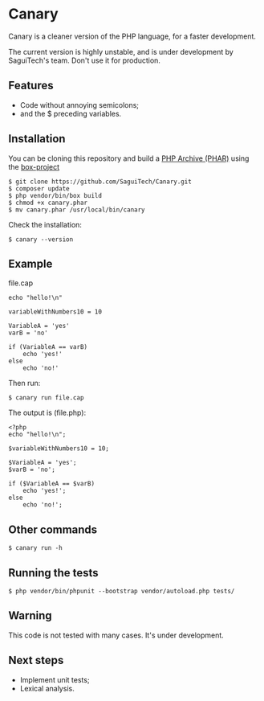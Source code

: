 Canary
======

Canary is a cleaner version of the PHP language, for a faster development.

The current version is highly unstable, and is under development
by SaguiTech's team. Don't use it for production.

Features
--------

- Code without annoying semicolons;
- and the $ preceding variables.

Installation
------------
You can be cloning this repository and build a [PHP Archive (PHAR)](http://php.net/phar) using the [box-project](http://box-project.org/)
```shell
$ git clone https://github.com/SaguiTech/Canary.git
$ composer update
$ php vendor/bin/box build
$ chmod +x canary.phar
$ mv canary.phar /usr/local/bin/canary
```

Check the installation:
```shell
$ canary --version
```

Example
-------

file.cap

```
echo "hello!\n"

variableWithNumbers10 = 10

VariableA = 'yes'
varB = 'no'

if (VariableA == varB)
	echo 'yes!'
else
	echo 'no!'
```

Then run:

`$ canary run file.cap`

The output is (file.php):

```
<?php
echo "hello!\n";

$variableWithNumbers10 = 10;

$VariableA = 'yes';
$varB = 'no';

if ($VariableA == $varB)
	echo 'yes!';
else
	echo 'no!';

```

Other commands
--------------
```shell
$ canary run -h
```

Running the tests
-----------------
```shell
$ php vendor/bin/phpunit --bootstrap vendor/autoload.php tests/
```

Warning
-------

This code is not tested with many cases. It's under development.

Next steps
----------

- Implement unit tests;
- Lexical analysis.
